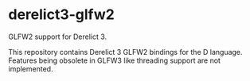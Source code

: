 derelict3-glfw2
===============

GLFW2 support for Derelict 3.

This repository contains Derelict 3 GLFW2 bindings for the D language. Features being obsolete in GLFW3 like threading support are not implemented.
